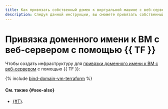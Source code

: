 ```yaml
---
title: Как привязать собственный домен к виртуальной машине с веб-сервером с помощью {{ TF }}
description: Следуя данной инструкции, вы сможете привязать собственный домен к веб-серверу на виртуальной машине {{ compute-full-name }} с помощью {{ TF }}.
---
```


# Привязка доменного имени к ВМ с веб-сервером с помощью {{ TF }}

Чтобы создать инфраструктуру для [привязки доменного имени к ВМ с веб-сервером](index.md) с помощью {{ TF }}:

{% include [bind-domain-vm-terraform](../../../_tutorials/applied/bind-domain-vm-terraform.md) %}

#### См. также {#see-also}

* [{#T}](console.md).